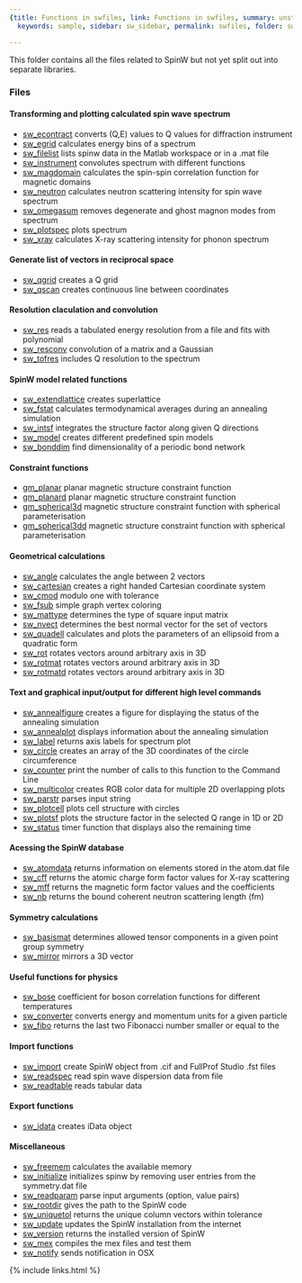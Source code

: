 ```yaml
---
{title: Functions in swfiles, link: Functions in swfiles, summary: unstructured functions,
  keywords: sample, sidebar: sw_sidebar, permalink: swfiles, folder: swfiles, mathjax: 'true'}

---
```

This folder contains all the files related to SpinW but not yet split out
into separate libraries.
 
### Files
 
#### Transforming and plotting calculated spin wave spectrum
 
* [sw_econtract](sw_econtract) converts (Q,E) values to Q values for diffraction instrument
* [sw_egrid](sw_egrid) calculates energy bins of a spectrum 
* [sw_filelist](sw_filelist) lists spinw data in the Matlab workspace or in a .mat file
* [sw_instrument](sw_instrument) convolutes spectrum with different functions
* [sw_magdomain](sw_magdomain) calculates the spin-spin correlation function for magnetic domains
* [sw_neutron](sw_neutron) calculates neutron scattering intensity for spin wave spectrum
* [sw_omegasum](sw_omegasum) removes degenerate and ghost magnon modes from spectrum
* [sw_plotspec](sw_plotspec) plots spectrum
* [sw_xray](sw_xray) calculates X-ray scattering intensity for phonon spectrum
 
#### Generate list of vectors in reciprocal space
 
* [sw_qgrid](sw_qgrid) creates a Q grid
* [sw_qscan](sw_qscan) creates continuous line between coordinates
 
#### Resolution claculation and convolution
 
* [sw_res](sw_res) reads a tabulated energy resolution from a file and fits with polynomial
* [sw_resconv](sw_resconv) convolution of a matrix and a Gaussian
* [sw_tofres](sw_tofres) includes Q resolution to the spectrum
 
#### SpinW model related functions
 
* [sw_extendlattice](sw_extendlattice) creates superlattice
* [sw_fstat](sw_fstat) calculates termodynamical averages during an annealing simulation
* [sw_intsf](sw_intsf) integrates the structure factor along given Q directions
* [sw_model](sw_model) creates different predefined spin models
* [sw_bonddim](sw_bonddim) find dimensionality of a periodic bond network
 
#### Constraint functions
 
* [gm_planar](gm_planar) planar magnetic structure constraint function 
* [gm_planard](gm_planard) planar magnetic structure constraint function 
* [gm_spherical3d](gm_spherical3d) magnetic structure constraint function with spherical parameterisation
* [gm_spherical3dd](gm_spherical3dd) magnetic structure constraint function with spherical parameterisation
 
#### Geometrical calculations
* [sw_angle](sw_angle) calculates the angle between 2 vectors
* [sw_cartesian](sw_cartesian) creates a right handed Cartesian coordinate system
* [sw_cmod](sw_cmod) modulo one with tolerance
* [sw_fsub](sw_fsub) simple graph vertex coloring
* [sw_mattype](sw_mattype) determines the type of square input matrix
* [sw_nvect](sw_nvect) determines the best normal vector for the set of vectors
* [sw_quadell](sw_quadell) calculates and plots the parameters of an ellipsoid from a quadratic form
* [sw_rot](sw_rot) rotates vectors around arbitrary axis in 3D
* [sw_rotmat](sw_rotmat) rotates vectors around arbitrary axis in 3D
* [sw_rotmatd](sw_rotmatd) rotates vectors around arbitrary axis in 3D
 
#### Text and graphical input/output for different high level commands
 
* [sw_annealfigure](sw_annealfigure) creates a figure for displaying the status of the annealing simulation
* [sw_annealplot](sw_annealplot) displays information about the annealing simulation
* [sw_label](sw_label) returns axis labels for spectrum plot
* [sw_circle](sw_circle) creates an array of the 3D coordinates of the circle circumference
* [sw_counter](sw_counter) print the number of calls to this function to the Command Line
* [sw_multicolor](sw_multicolor) creates RGB color data for multiple 2D overlapping plots
* [sw_parstr](sw_parstr) parses input string
* [sw_plotcell](sw_plotcell) plots cell structure with circles
* [sw_plotsf](sw_plotsf) plots the structure factor in the selected Q range in 1D or 2D
* [sw_status](sw_status) timer function that displays also the remaining time
 
#### Acessing the SpinW database
 
* [sw_atomdata](sw_atomdata) returns information on elements stored in the atom.dat file
* [sw_cff](sw_cff) returns the atomic charge form factor values for X-ray scattering
* [sw_mff](sw_mff) returns the magnetic form factor values and the coefficients
* [sw_nb](sw_nb) returns the bound coherent neutron scattering length (fm)
 
#### Symmetry calculations
 
* [sw_basismat](sw_basismat) determines allowed tensor components in a given point group symmetry
* [sw_mirror](sw_mirror) mirrors a 3D vector
 
#### Useful functions for physics
 
* [sw_bose](sw_bose) coefficient for boson correlation functions for different temperatures
* [sw_converter](sw_converter) converts energy and momentum units for a given particle
* [sw_fibo](sw_fibo) returns the last two Fibonacci number smaller or equal to the
 
#### Import functions
 
* [sw_import](sw_import) create SpinW object from .cif and FullProf Studio .fst files
* [sw_readspec](sw_readspec) read spin wave dispersion data from file
* [sw_readtable](sw_readtable) reads tabular data
 
#### Export functions
 
* [sw_idata](sw_idata) creates iData object
 
#### Miscellaneous
 
* [sw_freemem](sw_freemem) calculates the available memory
* [sw_initialize](sw_initialize) initializes spinw by removing user entries from the symmetry.dat file
* [sw_readparam](sw_readparam) parse input arguments (option, value pairs)
* [sw_rootdir](sw_rootdir) gives the path to the SpinW code
* [sw_uniquetol](sw_uniquetol) returns the unique column vectors within tolerance
* [sw_update](sw_update) updates the SpinW installation from the internet
* [sw_version](sw_version) returns the installed version of SpinW
* [sw_mex](sw_mex) compiles the mex files and test them
* [sw_notify](sw_notify) sends notification in OSX

{% include links.html %}
